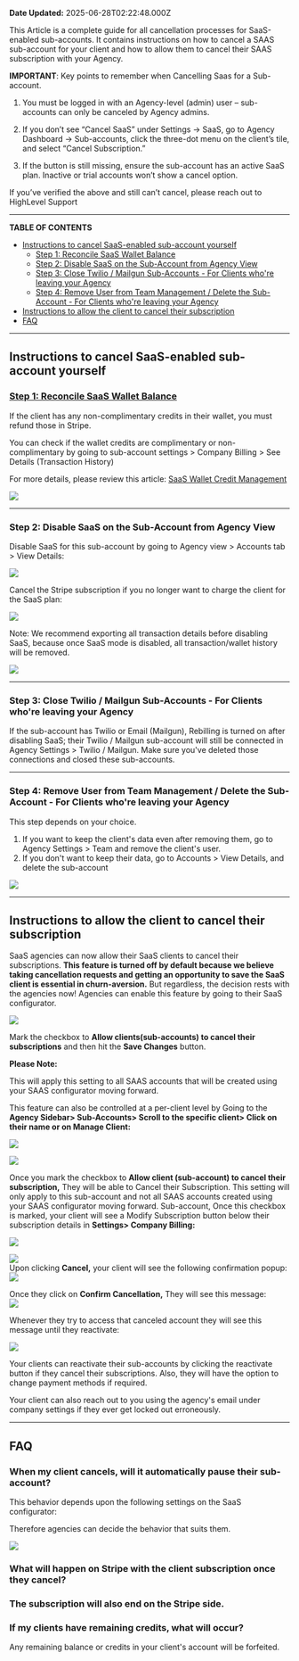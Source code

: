 **Date Updated:** 2025-06-28T02:22:48.000Z
  
  
This Article is a complete guide for all cancellation processes for SaaS-enabled sub-accounts. It contains instructions on how to cancel a SAAS sub-account for your client and how to allow them to cancel their SAAS subscription with your Agency. 

  
**IMPORTANT**: Key points to remember when Cancelling Saas for a Sub-account.  
  
1. You must be logged in with an Agency-level (admin) user – sub-accounts can only be canceled by Agency admins.  
  
2. If you don’t see “Cancel SaaS” under Settings → SaaS, go to Agency Dashboard → Sub-accounts, click the three-dot menu on the client’s tile, and select “Cancel Subscription.”  
  
3. If the button is still missing, ensure the sub-account has an active SaaS plan. Inactive or trial accounts won’t show a cancel option.  
  
If you’ve verified the above and still can’t cancel, please reach out to HighLevel Support

---

**TABLE OF CONTENTS**

* [Instructions to cancel SaaS-enabled sub-account yourself](#Instructions-to-cancel-SaaS-enabled-sub-account-yourself)  
   * [Step 1: Reconcile SaaS Wallet Balance](#Step-1%3A-Reconcile-SaaS-Wallet-Balance)  
   * [Step 2: Disable SaaS on the Sub-Account from Agency View](#Step-2%3A-Disable-SaaS-on-the-Sub-Account-from-Agency-View)  
   * [Step 3: Close Twilio / Mailgun Sub-Accounts - For Clients who're leaving your Agency](#Step-3%3A-Close-Twilio-/-Mailgun-Sub-Accounts---For-Clients-who're-leaving-your-Agency)  
   * [Step 4: Remove User from Team Management / Delete the Sub-Account - For Clients who're leaving your Agency](#Step-4%3A-Remove-User-from-Team-Management-/-Delete-the-Sub-Account---For-Clients-who're-leaving-your-Agency)
* [Instructions to allow the client to cancel their subscription](#Instructions-to-allow-the-client-to-cancel-their-subscription)
* [FAQ](#FAQ)

---

## **Instructions to cancel SaaS-enabled sub-account yourself**

####   

### [**Step 1: Reconcile SaaS Wallet Balance**](https://help.gohighlevel.com/support/solutions/articles/48001207115-saas-wallet-credit-management#How-to-Remove-Credits-from-the-wallet?)

If the client has any non-complimentary credits in their wallet, you must refund those in Stripe.

You can check if the wallet credits are complimentary or non-complimentary by going to sub-account settings > Company Billing > See Details (Transaction History)

  
For more details, please review this article: [SaaS Wallet Credit Management ](https://help.gohighlevel.com/support/solutions/articles/48001207115-saas-wallet-credit-management)

  
![](https://s3.amazonaws.com/cdn.freshdesk.com/data/helpdesk/attachments/production/155048933937/original/xzJs8bQuXFcLRrINWXwPf49y7UohpaAqyg.png?1750947254)

---

### **Step 2: Disable SaaS on the Sub-Account from Agency View**

[](https://help.gohighlevel.com/support/solutions/articles/48001204857-ways-to-get-highlevel-support-24-7)Disable SaaS for this sub-account by going to Agency view > Accounts tab > View Details:

  
![](https://s3.amazonaws.com/cdn.freshdesk.com/data/helpdesk/attachments/production/155048932456/original/KsQf420juKKARMnRmEf2LjrBOwt9OSZLSw.png?1750946346)

  
Cancel the Stripe subscription if you no longer want to charge the client for the SaaS plan:

  
![](https://s3.amazonaws.com/cdn.freshdesk.com/data/helpdesk/attachments/production/155048934027/original/mYa8K1T3fvgB_AXmR-0r6W7eex-k19shKw.png?1750947323)

  
Note: We recommend exporting all transaction details before disabling SaaS, because once SaaS mode is disabled, all transaction/wallet history will be removed.

  
![](https://s3.amazonaws.com/cdn.freshdesk.com/data/helpdesk/attachments/production/155048934135/original/qhgKoztfS9gHywLjCb1XhDE-v-gYwhIIGA.png?1750947418)

---

### **Step 3: Close Twilio / Mailgun Sub-Accounts - For Clients who're leaving your Agency**

If the sub-account has Twilio or Email (Mailgun), Rebilling is turned on after disabling SaaS; their Twilio / Mailgun sub-account will still be connected in Agency Settings > Twilio / Mailgun. Make sure you've deleted those connections and closed these sub-accounts.  
  
  
---

### **Step 4: Remove User from Team Management / Delete the Sub-Account - For Clients who're leaving your Agency**

This step depends on your choice.

1. If you want to keep the client's data even after removing them, go to Agency Settings > Team and remove the client's user.
2. If you don't want to keep their data, go to Accounts > View Details, and delete the sub-account  
    
![](https://s3.amazonaws.com/cdn.freshdesk.com/data/helpdesk/attachments/production/48231582189/original/UNt-o4efJOfgcS8C_GZxKH-ffa-PJV6YAQ.png?1654802197)

---

## **Instructions to allow the client to cancel their subscription**

SaaS agencies can now allow their SaaS clients to cancel their subscriptions. **This feature is turned off by default because we believe taking cancellation requests and getting an opportunity to save the SaaS client is essential in churn-aversion.** But regardless, the decision rests with the agencies now! Agencies can enable this feature by going to their SaaS configurator. 

  
![](https://s3.amazonaws.com/cdn.freshdesk.com/data/helpdesk/attachments/production/48283853058/original/EXydpUSYh0jRtPZZbCAuKJDLeV7gfPi9XQ.png?1677443608)

  
Mark the checkbox to **Allow clients(sub-accounts) to cancel their subscriptions** and then hit the **Save Changes** button.

**Please Note:**

This will apply this setting to all SAAS accounts that will be created using your SAAS configurator moving forward.

  
This feature can also be controlled at a per-client level by Going to the **Agency Sidebar> Sub-Accounts> Scroll to the specific client> Click on their name or on Manage Client:**

[![](https://s3.amazonaws.com/cdn.freshdesk.com/data/helpdesk/attachments/production/48283853129/original/9AoVO1tjSy3tZiO9T9Pdp86r-psvGgEm1w.png?1677443737)](https://s3.amazonaws.com/cdn.freshdesk.com/data/helpdesk/attachments/production/48283851954/original/-B4BSvLsb6RMYvd1AhFHMdIAMamU3AE2sQ.png?1677441616)
  
  
![](https://s3.amazonaws.com/cdn.freshdesk.com/data/helpdesk/attachments/production/48283853190/original/M-C0JVaU2t_c5FRe7gKQpklWP0fPeVMpvw.png?1677443880)

  
Once you mark the checkbox to **Allow client (sub-account) to cancel their subscription,** They will be able to Cancel their Subscription. This setting will only apply to this sub-account and not all SAAS accounts created using your SAAS configurator moving forward. Sub-account, Once this checkbox is marked, your client will see a Modify Subscription button below their subscription details in **Settings> Company Billing:**

![](https://s3.amazonaws.com/cdn.freshdesk.com/data/helpdesk/attachments/production/48283853315/original/XhaDmc3F2wJFinQXHzHkr0lUWg6QYkcc3A.png?1677444056)

![](https://s3.amazonaws.com/cdn.freshdesk.com/data/helpdesk/attachments/production/48283853362/original/YJmN1TCM39ZEymD3Akcdm7YOMPCg3iRQrg.png?1677444178)  
Upon clicking **Cancel,** your client will see the following confirmation popup:  
![](https://s3.amazonaws.com/cdn.freshdesk.com/data/helpdesk/attachments/production/48283853420/original/opynSJ-8czUIdkHnfv9bGxrEInEgSnr9Mw.png?1677444302)

  
Once they click on **Confirm Cancellation,** They will see this message:  
![](https://s3.amazonaws.com/cdn.freshdesk.com/data/helpdesk/attachments/production/48283853447/original/rIoJvvzOmyRrCwitB3eV11oDYl1Au0pxAA.png?1677444384)

  
Whenever they try to access that canceled account they will see this message until they reactivate:  
  
![](https://s3.amazonaws.com/cdn.freshdesk.com/data/helpdesk/attachments/production/48283853919/original/HKf8Gd1WlX6sp90-psZrQeHnPyevgbAcuw.png?1677445552)

Your clients can reactivate their sub-accounts by clicking the reactivate button if they cancel their subscriptions. Also, they will have the option to change payment methods if required. 

  
Your client can also reach out to you using the agency's email under company settings if they ever get locked out erroneously. 

---

## **FAQ**

### **When my client cancels, will it automatically pause their sub-account?**

This behavior depends upon the following settings on the SaaS configurator: 

Therefore agencies can decide the behavior that suits them.

![](https://s3.amazonaws.com/cdn.freshdesk.com/data/helpdesk/attachments/production/48283853515/original/QQ9keW23Oy_rRKGHbuO_HpxhA9uwj1eguQ.png?1677444558)

### **What will happen on Stripe with the client subscription once they cancel?**

###  The subscription will also end on the Stripe side.

### **If my clients have remaining credits, what will occur?** 

Any remaining balance or credits in your client's account will be forfeited.

  